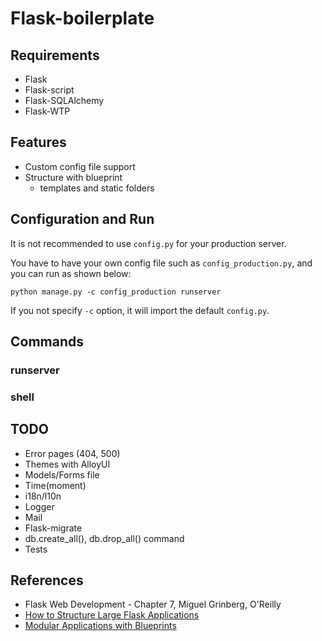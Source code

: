 # Flask-boilerplate

## Requirements

* Flask
* Flask-script
* Flask-SQLAlchemy
* Flask-WTP

## Features

* Custom config file support
* Structure with blueprint
    * templates and static folders

## Configuration and Run

It is not recommended to use ```config.py``` for your production server.

You have to have your own config file such as ```config_production.py```, and you can run as shown below:

```
python manage.py -c config_production runserver
```

If you not specify ```-c``` option, it will import the default ```config.py```.

## Commands

### runserver

### shell

## TODO

* Error pages (404, 500)
* Themes with AlloyUI
* Models/Forms file
* Time(moment)
* i18n/l10n
* Logger
* Mail
* Flask-migrate
* db.create_all(), db.drop_all() command
* Tests

## References

* Flask Web Development - Chapter 7, Miguel Grinberg, O'Reilly
* [How to Structure Large Flask Applications](https://www.digitalocean.com/community/tutorials/how-to-structure-large-flask-applications)
* [Modular Applications with Blueprints](http://flask.pocoo.org/docs/0.11/blueprints/#blueprints)
